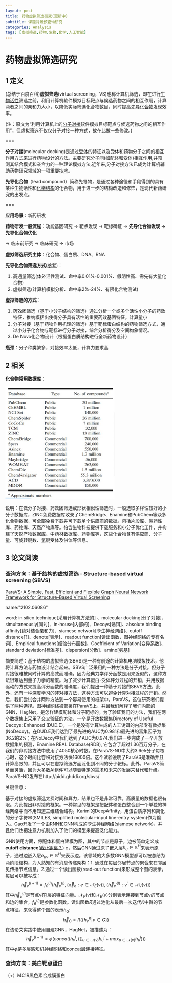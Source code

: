 ```yaml
---
layout: post
title: 药物虚拟筛选研究(更新中)
subtitle: 课题背景预查询研究
categories: Analysis
tags: [虚拟筛选,药物,生物,化学,人工智能]
---
```


# 药物虚拟筛选研究

## 1 定义

(总结于百度百科)**虚拟筛选**(virtual screening，VS)也称计算机筛选，即在进行[生物活性](https://baike.baidu.com/item/生物活性/5773318)筛选之前，利用计算机软件模拟目标靶点与候选药物之间的相互作用，计算两者之间的亲和力大小，以降低实际筛选化合物数目，同时提高[先导化合物](https://baike.baidu.com/item/先导化合物/259345)发现效率。

(注：原文为“利用计算机上的[分子对接](https://baike.baidu.com/item/分子对接/9987909)软件模拟目标靶点与候选药物之间的相互作用”，但虚拟筛选不仅仅分子对接一种方式，故在此做一些修改。)

===

**分子对接**(molecular docking)是通过[受体](https://baike.baidu.com/item/受体/454383)的特征以及受体和药物分子之间的相互作用方式来进行药物设计的方法。主要研究分子间(如配体和受体)相互作用,并预测其结合模式和亲合力的一种理论模拟方法.近年来,分子对接方法已成为计算机辅助药物研究领域的一项重要[技术](https://baike.baidu.com/item/技术/832247)。

**先导化合物**（lead compound）简称先导物，是通过各种途径和手段得到的具有某种生物活性和[化学结构](https://baike.baidu.com/item/化学结构)的化合物，用于进一步的结构改造和修饰，是现代新药研究的出发点。

===

**应用场景**：新药研发

**药物研发一般流程**：功能基因研究 -> 靶点发现 -> 靶标确证 -> **先导化合物发现 -> 先导化合物优化**

-> 临床前研究 -> 临床研究 -> 市场

**虚拟筛选研究主体**：化合物、蛋白质、DNA、RNA

**先导化合物筛选方式**([参考](https://wenku.baidu.com/view/f69f699e81c758f5f61f67bb.html))：

1. 高通量筛选(体外活性测试、命中率0.01%-0.001%、假阴性高、需先有大量化合物) 
2. 虚拟筛选(计算机模拟分析、命中率2%-24%、有限化合物测试)

**虚拟筛选的方式**：

1. 药效团筛选（基于小分子结构的筛选）通过分析一个或多个活性小分子的药效特征，推纳概括出使得分子具有活性的重要药效基团特征。计算量小
2. 分子对接（基于药物作用机理的筛选）基于靶标蛋白结构的药物筛选方式，通过小分子化合物与靶标进行分子对接，综合分析得分及空间构象情况。
3. De Novo化合物设计（根据蛋白质结构进行全新药物设计）

**瓶颈**：分子种类繁多，对接效率太低，计算力要求高



## 2 相关

**化合物常用数据库**：

<img src="../assets/images/blogimg/1-Database.png" style="zoom:50%;" />

说明：在做分子对接、药效团筛选或形状相似性筛选时，一般选取多样性较好的小分子数据库，ZINC免费数据库收录了ChemBridge、Enamine和PubChem等众多化合物数据，可全部免费下载并可下载单个供应商的数据。包括片段库、类药性库、药物库、天然产物库等。柏含生物科技提供下载服务和小分子优化工作，并构建了天然产物数据库、中药材数据库、药物库等，这些化合物含有供应商、分子量、可旋转键数、氢键受体及供体等信息。

## 3 论文阅读

### **查询方向：基于结构的虚拟筛选 - Structure-based virtual screening (SBVS)**

[ParaVS: A Simple, Fast, Efficient and Flexible Graph Neural Network Framework for Structure-Based Virtual Screening](https://arxiv.org/abs/2102.06086)

name:"2102.06086"

word: in silico technique[采用计算机方法的] 、molecular docking[分子对接]、simultaneously[同时]、in-house[内部的]、Decoys[诱饵]、absolute binding affinity[绝对结合亲和力]、siamese network[孪生神经网络]、cutoff distance[?]、denote[表示]、readout function[读出函数，图神经网络的专有名词]、Empirical functions[经验分布函数]、Coefficient of Variation[变异系数]、standard deviation[标准差]、dispersion[分散]、amino[氨基]

摘要简述：基于结构的虚拟筛选(SBVS)是一种有前途的计算机电脑模拟技术，他将计算方法与药物设计结合起来。SBVS广泛采用的一种方法是分子对接。但分子对接很难被同时计算的高效而准确，因为经典力学评分函数是用来近似的，这种方法很难达到量子力学的精度。为了减少计算蛋白-受体评分过程的开销，并用数据驱动的方式来提高评分函数的准确度，我们提出一种基于对接的SBVS方法，此外，还有一种深度学习的非对接方法，这种方法可以避免计算对接过程的开销。然后，我们尝试合并两种方法到一个容易使用的框架中，ParaVS，这位研究者们提供了两种选择。图神经网络被部署在ParaVS上，并且我们解释了我们内部的GNN，HagNet，是怎样建模配体和分子靶标的。为了验证我们的方法，我们在两个数据集上采用了交叉验证的方法，一个是开放数据集Directory of Useful Decoys: Enhanced (DUD.E)，一个是没有计算生成的人工诱饵的内部专有数据集(NoDecoy)。在DUD.E我们达到了最先进的AUC为0.981和最先进的富集因子为36.2的2%；在NoDecoy中我们达到了AUC为0.974.我们进一步完成了一个开放数据集的预测，Enamine REAL Database(RDB), 它包含了超过1.36百万分子，在我们的非对接方法中使用了4050核心时数。在ParaVS-ND中大约3.6e5分子每核心时，这个时间比卷积对接方法快16000倍。这个试验说明了ParaVS是准确并且计算高效的，并且可以在虚拟筛选方面泛化到不同的分子靶标。此外，ParaVS简单而灵活，因为大多数AI组件可以随着特定的需求和未来的发展来替代和升级。ParaVS-ND发布在http://aidd.ghddi.org/sbvs/

关键信息：

基于对接的虚拟筛选太费时间和算力，结果也不是非常可靠，高质量的数据也很有限。为此提出非对接的框架。一种常见的框架是把配体和蛋白整合到一个单独的神经网络中而不用知道三维结合结构。Karimi的DeepAffnity，用蛋白质序列和简化的分子字符串(SMILES, simplified molecular-input line-entry system)作为输入。Gao开发了一个由RNN和GNN构成的孪生神经网络(siamese network)，并且他们也把注意力机制加入了他们的模型来提高泛化能力。

GNN使用方面，将配体和蛋白建模为图，其中的节点是原子，边被简单定义成**cutoff distance**([截止距离？](https://en.wikipedia.org/wiki/Cutoff_(physics))) c，然后GNN通过原子嵌入层$h_u \in \mathbb{R}^H$来表示原子，通过边嵌入层$e_{uv} \in \mathbb{R}^H$来表示边。该领域的大多数GNN模型都可以被总结为两阶段结构，为人熟知的有消息传递架构：1. 通过在每层邻居节点的聚合来在邻居见传播节点信息。2.通过一个读出函数(read-out function)来形成整个图的表示，每层可以被写成：
$$
\vec{h}_v^{(l+1)} = f_\theta^{(l)}(\vec{h}_v^{(l)},\{\vec{x}_e:e\in \mathcal{N}_E(v)\},\{\vec{h}_{v^{\prime}}^{(l)}:v^{\prime}\in\mathcal{N}_V(v)\}) \tag{1}
$$
其中$\vec{h}_v^{(l)}$是节点v在l层的特征向量。$\mathcal{N}_V(v)$和$\mathcal{N}_E(v)$分别表示连接到节点v的节点和边的集合，$f_{\theta}^{(l)}$是参数化函数。读出函数$R$通过池化从最后一次迭代$K$中得的节点特征，来获得整个图的表示$h_G$:
$$
\vec{h}_G = R(\{h_v^K | v \in G\}) \tag{2}
$$
在该论文实践中使用自建GNN，HagNet，被描述为：
$$
\vec{h}_v^{(l+1)} = \phi(concat(h_v^l,(\sum_{u\in\mathcal{N}(v)}{h^l_u}+max_{u\in\mathcal{N}(v)}h^l_u))) \tag{3}
$$
其中$\phi$是多层感知机神经网络和concat层连接特征。



### **查询方向：美白靶点蛋白**

（+）MC1R黑色素合成膜蛋白

